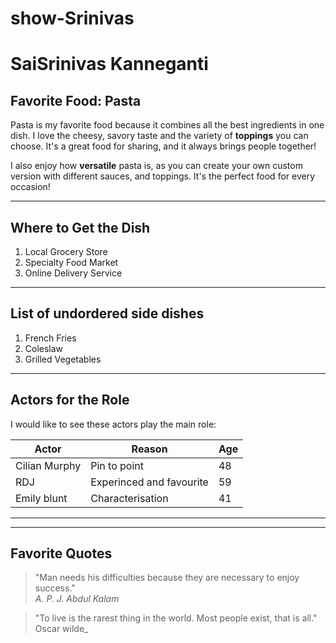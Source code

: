 # show-Srinivas
# SaiSrinivas Kanneganti

## Favorite Food: Pasta

Pasta is my favorite food because it combines all the best ingredients in one dish. I love the cheesy, savory taste and the variety of **toppings** you can choose. It's a great food for sharing, and it always brings people together!

I also enjoy how **versatile** pasta is, as you can create your own custom version with different  sauces, and toppings. It's the perfect food for every occasion!

  * * *

  ## Where to Get the Dish
   1. Local Grocery Store
   2. Specialty Food Market
   3. Online Delivery Service
_ _ _
  ## List of undordered side dishes

1. French Fries
2. Coleslaw
3. Grilled Vegetables

---
## Actors for the Role

I would like to see these actors play the main role:

| Actor | Reason | Age |
|-------|--------|-----|
| Cilian Murphy| Pin to point | 48 |
| RDJ|Experinced and favourite| 59 |
| Emily blunt | Characterisation| 41 |
---
---
## Favorite Quotes
> "Man needs his difficulties because they are necessary to enjoy success."  
_A. P. J. Abdul Kalam_

> "To live is the rarest thing in the world. Most people exist, that is all."  
Oscar wilde_


